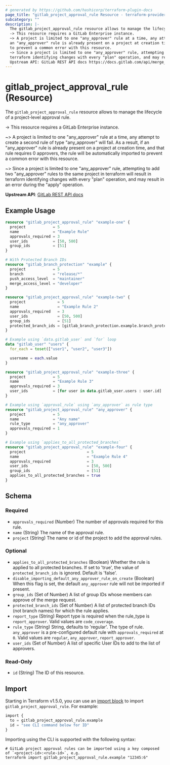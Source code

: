 ```yaml
---
# generated by https://github.com/hashicorp/terraform-plugin-docs
page_title: "gitlab_project_approval_rule Resource - terraform-provider-gitlab"
subcategory: ""
description: |-
  The gitlab_project_approval_rule resource allows to manage the lifecycle of a project-level approval rule.
  -> This resource requires a GitLab Enterprise instance.
  ~> A project is limited to one "any_approver" rule at a time, any attempt to create a second rule of type "any_approver" will fail. As a result, if
  an "any_approver" rule is already present on a project at creation time, and that rule requires 0 approvers, the rule will be automatically imported
  to prevent a common error with this resource.
  ~> Since a project is limited to one "any_approver" rule, attempting to add two "any_approver" rules to the same project in terraform will result in
  terraform identifying changes with every "plan" operation, and may result in an error during the "apply" operation.
  Upstream API: GitLab REST API docs https://docs.gitlab.com/api/merge_request_approvals/#project-approval-rules
---
```


# gitlab_project_approval_rule (Resource)

The `gitlab_project_approval_rule` resource allows to manage the lifecycle of a project-level approval rule.

-> This resource requires a GitLab Enterprise instance.

~> A project is limited to one "any_approver" rule at a time, any attempt to create a second rule of type "any_approver" will fail. As a result, if 
   an "any_approver" rule is already present on a project at creation time, and that rule requires 0 approvers, the rule will be automatically imported
   to prevent a common error with this resource.

~> Since a project is limited to one "any_approver" rule, attempting to add two "any_approver" rules to the same project in terraform will result in 
   terraform identifying changes with every "plan" operation, and may result in an error during the "apply" operation.

**Upstream API**: [GitLab REST API docs](https://docs.gitlab.com/api/merge_request_approvals/#project-approval-rules)

## Example Usage

```terraform
resource "gitlab_project_approval_rule" "example-one" {
  project            = 5
  name               = "Example Rule"
  approvals_required = 3
  user_ids           = [50, 500]
  group_ids          = [51]
}

# With Protected Branch IDs
resource "gitlab_branch_protection" "example" {
  project            = 5
  branch             = "release/*"
  push_access_level  = "maintainer"
  merge_access_level = "developer"
}

resource "gitlab_project_approval_rule" "example-two" {
  project              = 5
  name                 = "Example Rule 2"
  approvals_required   = 3
  user_ids             = [50, 500]
  group_ids            = [51]
  protected_branch_ids = [gitlab_branch_protection.example.branch_protection_id]
}

# Example using `data.gitlab_user` and `for` loop
data "gitlab_user" "users" {
  for_each = toset(["user1", "user2", "user3"])

  username = each.value
}

resource "gitlab_project_approval_rule" "example-three" {
  project            = 5
  name               = "Example Rule 3"
  approvals_required = 3
  user_ids           = [for user in data.gitlab_user.users : user.id]
}

# Example using `approval_rule` using `any_approver` as rule type
resource "gitlab_project_approval_rule" "any_approver" {
  project            = 5
  name               = "Any name"
  rule_type          = "any_approver"
  approvals_required = 1
}

# Example using `applies_to_all_protected_branches`
resource "gitlab_project_approval_rule" "example-four" {
  project                           = 5
  name                              = "Example Rule 4"
  approvals_required                = 3
  user_ids                          = [50, 500]
  group_ids                         = [51]
  applies_to_all_protected_branches = true
}
```

<!-- schema generated by tfplugindocs -->
## Schema

### Required

- `approvals_required` (Number) The number of approvals required for this rule.
- `name` (String) The name of the approval rule.
- `project` (String) The name or id of the project to add the approval rules.

### Optional

- `applies_to_all_protected_branches` (Boolean) Whether the rule is applied to all protected branches. If set to 'true', the value of `protected_branch_ids` is ignored. Default is 'false'.
- `disable_importing_default_any_approver_rule_on_create` (Boolean) When this flag is set, the default `any_approver` rule will not be imported if present.
- `group_ids` (Set of Number) A list of group IDs whose members can approve of the merge request.
- `protected_branch_ids` (Set of Number) A list of protected branch IDs (not branch names) for which the rule applies.
- `report_type` (String) Report type is required when the rule_type is `report_approver`. Valid values are `code_coverage`.
- `rule_type` (String) String, defaults to 'regular'. The type of rule. `any_approver` is a pre-configured default rule with `approvals_required` at `0`. Valid values are `regular`, `any_approver`, `report_approver`.
- `user_ids` (Set of Number) A list of specific User IDs to add to the list of approvers.

### Read-Only

- `id` (String) The ID of this resource.

## Import

Starting in Terraform v1.5.0, you can use an [import block](https://developer.hashicorp.com/terraform/language/import) to import `gitlab_project_approval_rule`. For example:

```terraform
import {
  to = gitlab_project_approval_rule.example
  id = "see CLI command below for ID"
}
```

Importing using the CLI is supported with the following syntax:

```shell
# GitLab project approval rules can be imported using a key composed of `<project-id>:<rule-id>`, e.g.
terraform import gitlab_project_approval_rule.example "12345:6"
```
